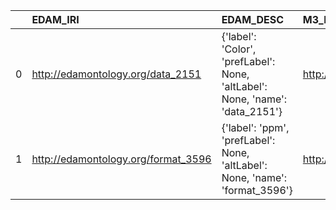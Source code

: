 |    | EDAM_IRI                            | EDAM_DESC                                                                    | M3_IRI                                            | M3_DESC                         | M3_DEF   |
|---:|:------------------------------------|:-----------------------------------------------------------------------------|:--------------------------------------------------|:--------------------------------|:---------|
|  0 | http://edamontology.org/data_2151   | {'label': 'Color', 'prefLabel': None, 'altLabel': None, 'name': 'data_2151'} | http://sensormeasurement.appspot.com/m3#ColorLEDs | {'label': 'Color'}              | []       |
|  1 | http://edamontology.org/format_3596 | {'label': 'ppm', 'prefLabel': None, 'altLabel': None, 'name': 'format_3596'} | http://sensormeasurement.appspot.com/m3#PPM       | {'label': 'ppm', 'name': 'ppm'} | []       |
